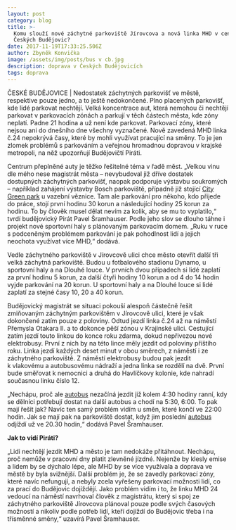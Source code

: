```yaml
---
layout: post
category: blog
title: >-
  Komu slouží nové záchytné parkoviště Jírovcova a nová linka MHD v centru
  Českých Budějovic?
date: 2017-11-19T17:33:25.506Z
author: Zbyněk Konvička
image: /assets/img/posts/bus v cb.jpg
description: doprava v Českých Budějovicích
tags: doprava
---
```

ČESKÉ
BUDĚJOVICE | Nedostatek záchytných
parkovišť ve městě, respektive pouze jedno, a to ještě nedokončené. Plno
placených parkovišť, kde lidé parkovat nechtějí. Velká koncentrace aut, která
nemohou či nechtějí parkovat v parkovacích zónách a parkují v těch
částech města, kde zóny neplatí. Padne 21 hodina a už není kde parkovat.
Parkovací zóny, které nejsou ani do dnešního dne všechny vyznačené. Nově
zavedená MHD linka č.24 nepokrývá časy, které by mohli využívat pracující na
směny. To je jen zlomek problémů s parkováním a veřejnou hromadnou
dopravou v krajské metropoli, na něž upozorňují Budějovičtí Piráti.

Centrum
přeplněné auty je těžko řešitelné téma v řadě měst. „Velkou vinu dle mého
nese magistrát města – nevybudoval již dříve dostatek dostupných záchytných
parkovišť, naopak podporuje výstavbu soukromých – například zahájení výstavby
Bosch parkoviště, případně již stojící [City Green park](http://www.cbparkhaus.cz/parkovani/) u vazební
věznice. Tam ale parkování pro někoho, kdo přijede do práce, stojí první hodinu
30 korun a následující hodiny 25 korun za hodinu. To by člověk musel dělat
nevím za kolik, aby se mu to vyplatilo,“ tvrdí budějovický Pirát Pavel Šramhauser.
Podle jeho slov se dlouho táhne i projekt nové sportovní haly s plánovaným
parkovacím domem. „Ruku v ruce s podceněným problémem parkování je
pak pohodlnost lidí a jejich neochota využívat více MHD,“ dodává.

Vedle záchytného
parkoviště v Jírovcově ulici chce město otevřít další tři velká záchytná
parkoviště. Budou u fotbalového stadionu Dynamo, u sportovní haly a na Dlouhé
louce. V prvních dvou případech si lidé zaplatí za první hodinu 5
korun, za další čtyři hodiny 10 korun a od 4 do 14 hodin vyjde parkování na 20
korun. U sportovní haly a na Dlouhé louce si lidé zaplatí za stejné časy 10, 20
a 40 korun.

Budějovický
magistrát se situaci pokouší alespoň částečně řešit zmiňovaným záchytným
parkovištěm v Jírovcově ulici, které je však dokončené zatím pouze z poloviny.
Odtud jezdí linka č.24 až na náměstí Přemysla Otakara II. a to dokonce pěší
zónou v Krajinské ulici. Cestující zatím jezdí touto linkou do konce roku zdarma,
dokud nepřivezou nové elektrobusy. První z nich by na této lince měly
jezdit od poloviny příštího roku. Linka jezdí každých deset minut v obou
směrech, z náměstí i ze záchytného parkoviště. Z náměstí elektrobusy
budou pak jezdit k vlakovému a autobusovému nádraží a
jedna linka se rozdělí na dvě. První bude směřovat k nemocnici a druhá do
Havlíčkovy kolonie, kde nahradí současnou linku číslo 12.

„Nechápu, proč ale [autobus](https://www.dpmcb.cz/download/transport_line_cs/1509465266_cs_24_namesti.pdf)
nezačíná jezdit již kolem 4:30 hodiny ranní, kdy se
dělníci potřebují dostat na další autobus a chodí na 5:30, 6:00. To pak mají
řešit jak? Navíc ten samý problém vidím u směn, které končí ve 22:00 hodin. Jak
se mají pak na parkoviště dostat, když jim poslední [autobus](https://www.dpmcb.cz/download/transport_line_cs/1509465266_cs_24_jirovcova.pdf)
odjíždí už ve 20.30 hodin,“ dodává Pavel Šramhauser.

**Jak to vidí Piráti?**

„Lidi
nechtějí jezdit MHD a město je tam nedokáže přitáhnout. Nechápu, proč nemůže v
pracovní dny platit zlevněné jízdné. Nejenže by klesly emise a lidem by se
dýchalo lépe, ale MHD by se více využívala a doprava ve městě by byla
svižnější. Další problém je, že se zavedly parkovací zóny, které navíc nefungují,
a nebyly zcela vyřešeny parkovací možnosti lidí, co za prací do Budějovic dojíždějí.
Jako problém vidím i to, že linku MHD 24 vedoucí na náměstí navrhoval člověk z
magistrátu, který si spoj ze záchytného parkoviště Jírovcova plánoval pouze
podle svých časových možností a nikoliv podle potřeb lidí, kteří dojíždí do Budějovic
třeba i na třísměnné směny,“ uzavírá Pavel Šramhauser.



